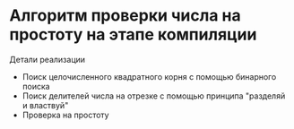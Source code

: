 # Алгоритм проверки числа на простоту на этапе компиляции
Детали реализации
* Поиск целочисленного квадратного корня с помощью бинарного поиска
* Поиск делителей числа на отрезке с помощью принципа "разделяй и властвуй"
* Проверка на простоту
